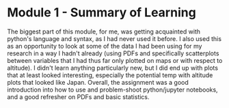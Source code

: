 # Module 1 - Summary of Learning

The biggest part of this module, for me, was getting acquainted with python's language and syntax, as I had never used it before.
I also used this as an opportunity to look at some of the data I had been using for my research in a way I hadn't already (using PDFs and 
specifically scatterplots between variables that I had thus far only plotted on maps or with respect to altitude).  I didn't learn anything
particularly new, but I did end up with plots that at least looked interesting, especially the potential temp with altitude plots that looked
like Japan. Overall, the assignment was a good introduction into how to use and problem-shoot python/jupyter notebooks, and a good refresher
on PDFs and basic statistics.


